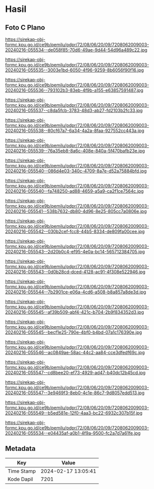 # Hasil

## Foto C Plano

https://sirekap-obj-formc.kpu.go.id/ce9b/pemilu/pdpr/72/08/06/20/09/7208062009003-20240216-055534--de058f85-70d6-49ae-9d44-54d96a489c22.jpg

https://sirekap-obj-formc.kpu.go.id/ce9b/pemilu/pdpr/72/08/06/20/09/7208062009003-20240216-055535--3003e1bd-6050-4f96-9259-8b6056f90f16.jpg

https://sirekap-obj-formc.kpu.go.id/ce9b/pemilu/pdpr/72/08/06/20/09/7208062009003-20240216-055536--793102b3-83eb-4f9b-a155-e63857591487.jpg

https://sirekap-obj-formc.kpu.go.id/ce9b/pemilu/pdpr/72/08/06/20/09/7208062009003-20240216-055537--c8da5fcb-3783-48d3-ab27-fd2103b2fc33.jpg

https://sirekap-obj-formc.kpu.go.id/ce9b/pemilu/pdpr/72/08/06/20/09/7208062009003-20240216-055538--80cf67a7-6a34-4a2a-8faa-927552cc443a.jpg

https://sirekap-obj-formc.kpu.go.id/ce9b/pemilu/pdpr/72/08/06/20/09/7208062009003-20240216-055539--76a35eb8-8a6c-408e-840a-5f470bafb23e.jpg

https://sirekap-obj-formc.kpu.go.id/ce9b/pemilu/pdpr/72/08/06/20/09/7208062009003-20240216-055540--086d4e03-340c-4709-8a7e-d52a75884bfd.jpg

https://sirekap-obj-formc.kpu.go.id/ce9b/pemilu/pdpr/72/08/06/20/09/7208062009003-20240216-055540--fa748250-ad88-4659-a5a9-ca2f1ce7564c.jpg

https://sirekap-obj-formc.kpu.go.id/ce9b/pemilu/pdpr/72/08/06/20/09/7208062009003-20240216-055541--538b7632-db80-4d96-8e25-805cc7a0806e.jpg

https://sirekap-obj-formc.kpu.go.id/ce9b/pemilu/pdpr/72/08/06/20/09/7208062009003-20240216-055542--030b2cef-fcc8-44b5-8334-de809fa00cee.jpg

https://sirekap-obj-formc.kpu.go.id/ce9b/pemilu/pdpr/72/08/06/20/09/7208062009003-20240216-055543--2d20b0c4-ef95-4e0a-bc14-565712384705.jpg

https://sirekap-obj-formc.kpu.go.id/ce9b/pemilu/pdpr/72/08/06/20/09/7208062009003-20240216-055543--0d0b28cd-dced-4128-ac91-4f308e522946.jpg

https://sirekap-obj-formc.kpu.go.id/ce9b/pemilu/pdpr/72/08/06/20/09/7208062009003-20240216-055544--7b2901ce-e06a-4cd6-a508-b8a857a8de3d.jpg

https://sirekap-obj-formc.kpu.go.id/ce9b/pemilu/pdpr/72/08/06/20/09/7208062009003-20240216-055545--af39b509-abf4-421c-b704-2b9f834352d3.jpg

https://sirekap-obj-formc.kpu.go.id/ce9b/pemilu/pdpr/72/08/06/20/09/7208062009003-20240216-055545--becf1e25-790e-4bf0-b4bd-07a1c176390e.jpg

https://sirekap-obj-formc.kpu.go.id/ce9b/pemilu/pdpr/72/08/06/20/09/7208062009003-20240216-055546--ac0849ae-58ac-44c2-aa84-cce3dfedf69c.jpg

https://sirekap-obj-formc.kpu.go.id/ce9b/pemilu/pdpr/72/08/06/20/09/7208062009003-20240216-055547--cd8bee20-ef73-4929-ad47-b40dc12b45cd.jpg

https://sirekap-obj-formc.kpu.go.id/ce9b/pemilu/pdpr/72/08/06/20/09/7208062009003-20240216-055547--3e9469f3-8eb0-4c1e-86c7-9d8057edd513.jpg

https://sirekap-obj-formc.kpu.go.id/ce9b/pemilu/pdpr/72/08/06/20/09/7208062009003-20240216-055549--b5ed581e-12f0-4aa3-bc22-6932c307b15f.jpg

https://sirekap-obj-formc.kpu.go.id/ce9b/pemilu/pdpr/72/08/06/20/09/7208062009003-20240216-055534--e04435af-a0b1-4f9a-9500-fc2a7d7a61fe.jpg


## Metadata

| Key        | Value               |
| ---------- | ------------------- |
| Time Stamp | 2024-02-17 13:05:41 |
| Kode Dapil | 7201                |




